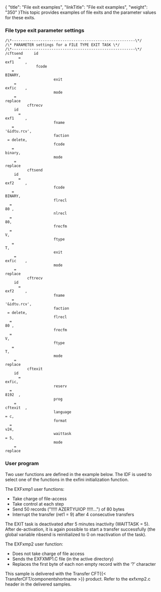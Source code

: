 {
    "title": "File  exit examples",
    "linkTitle": "File exit examples",
    "weight": "350"
}This topic provides examples of file exits and the parameter values
for these exits.

### File type exit parameter settings

```
/\*--------------------------------------------------------\*/
/\* PARAMETER settings for a FILE TYPE EXIT TASK \*/
/\*--------------------------------------------------------\*/
/cftsend     id
      =
exf1     ,
              fcode
   =
BINARY,
                      exit
    =
exfic    ,
                      mode
    =
replace
          cftrecv
    id
      =
exf1     ,
                      fname
   =
'&idtu.rcv',
                      faction
 = delete,
                      fcode
   =
binary,
                      mode
    =
replace
          cftsend
    id
      =
exf2     ,
                      fcode
   =
BINARY,
                      flrecl
  =
80 ,
                      nlrecl
  =
80,
                      frecfm
  =
V,
                      ftype
   =
T,
                      exit
    =
exfic    ,
                      mode
    =
replace
          cftrecv
    id
      =
exf2     ,
                      fname
   =
'&idtu.rcv',
                      faction
 = delete,
                      flrecl
  =
80 ,
                      frecfm
  =
V,
                      ftype
   =
T,
                      mode
    =
replace
          cftexit
    id
      =
exfic,
                      reserv
  =
8192  ,
                      prog
    =
cftexit  ,
                      language
= c,
                      format
  =
v24,
                      waittask
= 5,
                      mode
    =
replace
```
<span id="User_program"></span>

### User program

Two user functions are defined in the example below. The IDF is used
to select one of the functions in the exfini initialization function.

The EXFxmp1 user functions:

- Take charge of
    file-access
- Take control at
    each step
- Send 50 records
    ("!!!!! AZERTYUIOP !!!!!...") of 80 bytes
- Interrupt the
    transfer (ret1 = 9) after 4 consecutive transfers

The EXIT task is deactivated after 5 minutes inactivity (WAITTASK =
5). After de-activation, it is again possible to start a transfer successfully
(the global variable nbsend is reinitialized to 0 on reactivation of the
task).

The EXFxmp2 user function:

- Does not take charge
    of file access
- Sends the EXFXMP1.C
    file (in the active directory)
- Replaces the first
    byte of each non empty record with the ‘?’ character

This sample is delivered with the Transfer CFT{{< TransferCFT/componentshortname  >}} product.
Refer to the exfxmp2.c header
in the delivered samples.
